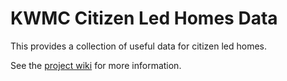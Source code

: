 # KWMC Citizen Led Homes Data

This provides a collection of useful data for citizen led homes.

See the [project wiki](https://github.com/dataunity/kwmc-citizen-led-homes/wiki) for more information.